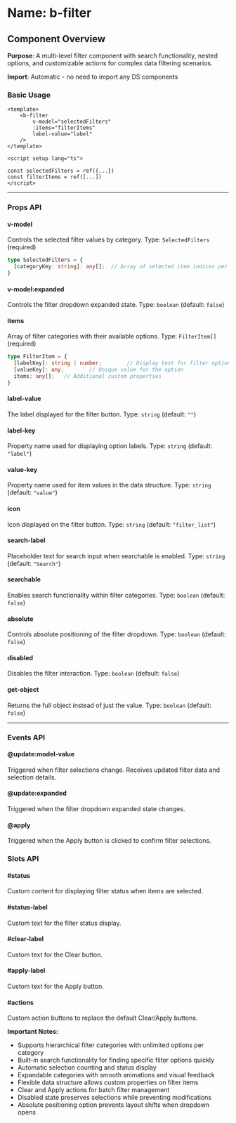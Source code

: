 # Name: b-filter
## Component Overview

**Purpose**: A multi-level filter component with search functionality, nested options, and customizable actions for complex data filtering scenarios.

**Import**: Automatic - no need to import any DS components

### Basic Usage

```vue
<template>
    <b-filter 
        v-model="selectedFilters"
        :items="filterItems"
        label-value="label"
    />
</template>

<script setup lang="ts">

const selectedFilters = ref({...})
const filterItems = ref([...])
</script>
```

---

### Props API

#### v-model
Controls the selected filter values by category. Type: `SelectedFilters` (required)

```typescript
type SelectedFilters = {
  [categoryKey: string]: any[];  // Array of selected item indices per category
}
```

#### v-model:expanded
Controls the filter dropdown expanded state. Type: `boolean` (default: `false`)

#### items
Array of filter categories with their available options. Type: `FilterItem[]` (required)

```typescript
type FilterItem = {
  [labelKey]: string | number;        // Display text for filter option
  [valueKey]: any;        // Unique value for the option
  items: any[];   // Additional custom properties
}
```

#### label-value
The label displayed for the filter button. Type: `string` (default: `""`)

#### label-key
Property name used for displaying option labels. Type: `string` (default: `"label"`)

#### value-key
Property name used for item values in the data structure. Type: `string` (default: `"value"`)

#### icon
Icon displayed on the filter button. Type: `string` (default: `"filter_list"`)

#### search-label
Placeholder text for search input when searchable is enabled. Type: `string` (default: `"Search"`)

#### searchable
Enables search functionality within filter categories. Type: `boolean` (default: `false`)

#### absolute
Controls absolute positioning of the filter dropdown. Type: `boolean` (default: `false`)

#### disabled
Disables the filter interaction. Type: `boolean` (default: `false`)

#### get-object
Returns the full object instead of just the value. Type: `boolean` (default: `false`)

---

### Events API

#### @update:model-value
Triggered when filter selections change. Receives updated filter data and selection details.

#### @update:expanded
Triggered when the filter dropdown expanded state changes.

#### @apply
Triggered when the Apply button is clicked to confirm filter selections.

### Slots API

#### #status
Custom content for displaying filter status when items are selected.

#### #status-label
Custom text for the filter status display.

#### #clear-label
Custom text for the Clear button.

#### #apply-label
Custom text for the Apply button.

#### #actions
Custom action buttons to replace the default Clear/Apply buttons.

**Important Notes:**
- Supports hierarchical filter categories with unlimited options per category
- Built-in search functionality for finding specific filter options quickly
- Automatic selection counting and status display
- Expandable categories with smooth animations and visual feedback
- Flexible data structure allows custom properties on filter items
- Clear and Apply actions for batch filter management
- Disabled state preserves selections while preventing modifications
- Absolute positioning option prevents layout shifts when dropdown opens